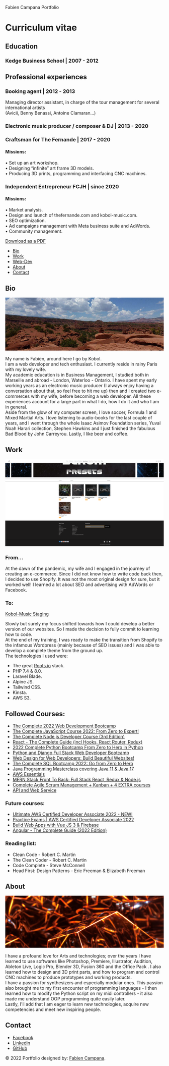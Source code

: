Fabien Campana Portfolio

# Curriculum vitae

## Education

### Kedge Business School | 2007 - 2012

## Professional experiences

### Booking agent | 2012 - 2013

Managing director assistant, in charge of the tour management for several international artists  
(Avicii, Benny Benassi, Antoine Clamaran...)

### Electronic music producer / composer & DJ | 2013 - 2020

### Craftsman for The Fernande | 2017 - 2020

#### Missions:

• Set up an art workshop.  
• Designing “infinite” art frame 3D models.  
• Producing 3D prints, programming and interfacing CNC machines.

### Independent Entrepreneur FCJH | since 2020

#### Missions:

• Market analysis.  
• Design and launch of thefernande.com and kobol-music.com.  
• SEO optimization.  
• Ad campaigns management with Meta business suite and AdWords.  
• Community management.

[Download as a PDF](https://koboldl.s3.eu-west-3.amazonaws.com/Portfolio-Assets/Curriculum+vitae+-+Fabien+Campana.pdf)

- [Bio](#bio)
- [Work](#work)
- [Web-Dev](#webdev)
- [About](#about)
- [Contact](#contact)

## Bio

![](images/Cannyonlands2.png)

My name is Fabien, around here I go by Kobol.  
I am a web developer and tech enthusiast. I currently reside in rainy Paris with my lovely wife.  
My academic education is in Business Management, I studied both in Marseille and abroad - London, Waterloo - Ontario. I have spent my early working years as an electronic music producer (I always enjoy having a conversation about that, so feel free to hit me up) then and I created two e-commerces with my wife, before becoming a web developer. All these experiences account for a large part in what I do, how I do it and who I am in general.  
Aside from the glow of my computer screen, I love soccer, Formula 1 and Mixed Martial Arts. I love listening to audio-books for the last couple of years, and I went through the whole Isaac Asimov Foundation series, Yuval Noah Harari collection, Stephen Hawkins and I just finished the fabulous Bad Blood by John Carreyrou. Lastly, I like beer and coffee.

## Work

![](images/ShopifyUI.png)

### From...

At the dawn of the pandemic, my wife and I engaged in the journey of creating an e-commerce. Since I did not know how to write code back then, I decided to use Shopify. It was not the most original design for sure, but it worked well! I learned a lot about SEO and advertising with AdWords or Facebook.

### To:

[Kobol-Music Staging](https://staging-kobolmusic.kinsta.cloud/)

Slowly but surely my focus shifted towards how I could develop a better version of our websites. So I made the decision to fully commit to learning how to code.  
At the end of my training, I was ready to make the transition from Shopify to the infamous Wordpress (mainly because of SEO issues) and I was able to develop a complete theme from the ground up.  
The technologies I used were:

- The great [Roots.io](https://roots.io/) stack.
- PHP 7.4 & 8.0.
- Laravel Blade.
- Alpine JS.
- Tailwind CSS.
- Kinsta.
- AWS S3.

## Followed Courses:

- [The Complete 2022 Web Development Bootcamp](https://www.udemy.com/course/the-complete-web-development-bootcamp/)
- [The Complete JavaScript Course 2022: From Zero to Expert!](https://www.udemy.com/course/the-complete-javascript-course/)
- [The Complete Node.js Developer Course (3rd Edition)](https://www.udemy.com/course/the-complete-nodejs-developer-course-2/)
- [React - The Complete Guide (incl Hooks, React Router, Redux)](https://www.udemy.com/course/react-the-complete-guide-incl-redux/)
- [2022 Complete Python Bootcamp From Zero to Hero in Python](https://www.udemy.com/course/complete-python-bootcamp/)
- [Python and Django Full Stack Web Developer Bootcamp](https://www.udemy.com/course/python-and-django-full-stack-web-developer-bootcamp/)
- [Web Design for Web Developers: Build Beautiful Websites!](hhttps://www.udemy.com/course/web-design-secrets/)
- [The Complete SQL Bootcamp 2022: Go from Zero to Hero](https://www.udemy.com/course/the-complete-sql-bootcamp/)
- [Java Programming Masterclass covering Java 11 & Java 17](https://www.udemy.com/course/java-the-complete-java-developer-course/)
- [AWS Essentials](https://www.udemy.com/course/aws-essentials-z/)
- [MERN Stack Front To Back: Full Stack React, Redux & Node.js](https://www.udemy.com/course/mern-stack-front-to-back/)
- [Complete Agile Scrum Management + Kanban + 4 EXTRA courses](https://www.udemy.com/course/agile-management-scrum-complete/)
- [API and Web Service](https://www.udemy.com/course/api-and-web-service-introduction/)

### Future courses:

- [Ultimate AWS Certified Developer Associate 2022 - NEW!](https://www.udemy.com/course/aws-certified-developer-associate-dva-c01/)
- [Practice Exams | AWS Certified Developer Associate 2022](https://www.udemy.com/course/aws-certified-developer-associate-practice-tests-dva-c01/)
- [Build Web Apps with Vue JS 3 & Firebase](https://www.udemy.com/course/build-web-apps-with-vuejs-firebase/)
- [Angular - The Complete Guide (2022 Edition)](https://www.udemy.com/course/the-complete-guide-to-angular-2/)

### Reading list:

- <span>Clean Code - Robert C. Martin</span>
- <span>The Clean Coder - Robert C. Martin</span>
- <span>Code Complete - Steve McConnell</span>
- <span>Head First: Design Patterns - Eric Freeman & Elizabeth Freeman</span>

## About

![](images/Cube3.png)

I have a profound love for Arts and technologies; over the years I have learned to use softwares like Photoshop, Premiere, Illustrator, Audition, Ableton Live, Logic Pro, Blender 3D, Fusion 360 and the Office Pack . I also learned how to design and 3D print parts, and how to program and control CNC machines to produce prototypes and working products.  
I have a passion for synthesizers and especially modular ones. This passion also brought me to my first encounter of programming languages - I then learned how to modify the Python script on my midi controllers - it also made me understand OOP programming quite easily later.  
Lastly, I'll add that I am eager to learn new technologies, acquire new competencies and meet new inspiring people.

## Contact

- [Facebook](https://www.facebook.com/fabiencampana/)
- [Linkedin](https://www.linkedin.com/in/fabien-campana-a01652220)
- [GitHub](https://github.com/Kobol909/)

© 2022 Portfolio designed by: [Fabien Campana](https://github.com/Kobol909/).
